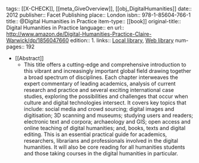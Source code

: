 tags:: [[X-CHECK]], [[meta_GiveOverview]], [[obj_DigitalHumanities]]
date:: 2012
publisher:: Facet Publishing
place:: London
isbn:: 978-1-85604-766-1
title:: @Digital Humanities in Practice
item-type:: [[book]]
original-title:: Digital Humanities in Practice
language:: en
url:: http://www.amazon.de/Digital-Humanities-Practice-Claire-Warwick/dp/1856047660
edition:: 1.
links:: [Local library](zotero://select/groups/2386895/items/45WXZ5MD), [Web library](https://www.zotero.org/groups/2386895/items/45WXZ5MD)
num-pages:: 192

- [[Abstract]]
	- This title offers a cutting-edge and comprehensive introduction to this vibrant and increasingly important global field drawing together a broad spectrum of disciplines. Each chapter interweaves the expert commentary of leading academics, analysis of current research and practice and several exciting international case studies, exploring the possibilities and challenges that occur when culture and digital technologies intersect. It covers key topics that include: social media and crowd sourcing; digital images and digitisation; 3D scanning and museums; studying users and readers; electronic text and corpora; archaeology and GIS; open access and online teaching of digital humanities; and, books, texts and digital editing. This is an essential practical guide for academics, researchers, librarians and professionals involved in the digital humanities. It will also be core reading for all humanities students and those taking courses in the digital humanities in particular.